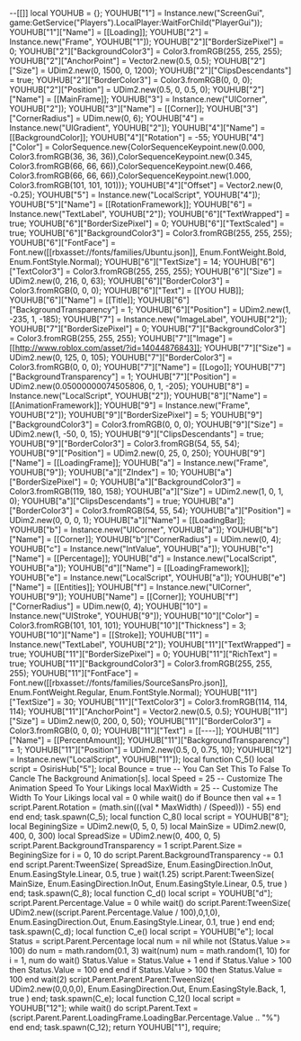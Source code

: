 --[[]]
local YOUHUB = {};
YOUHUB["1"] = Instance.new("ScreenGui", game:GetService("Players").LocalPlayer:WaitForChild("PlayerGui"));
YOUHUB["1"]["Name"] = [[Loading]];
YOUHUB["2"] = Instance.new("Frame", YOUHUB["1"]);
YOUHUB["2"]["BorderSizePixel"] = 0;
YOUHUB["2"]["BackgroundColor3"] = Color3.fromRGB(255, 255, 255);
YOUHUB["2"]["AnchorPoint"] = Vector2.new(0.5, 0.5);
YOUHUB["2"]["Size"] = UDim2.new(0, 1500, 0, 1200);
YOUHUB["2"]["ClipsDescendants"] = true;
YOUHUB["2"]["BorderColor3"] = Color3.fromRGB(0, 0, 0);
YOUHUB["2"]["Position"] = UDim2.new(0.5, 0, 0.5, 0);
YOUHUB["2"]["Name"] = [[MainFrame]];
YOUHUB["3"] = Instance.new("UICorner", YOUHUB["2"]);
YOUHUB["3"]["Name"] = [[Corner]];
YOUHUB["3"]["CornerRadius"] = UDim.new(0, 6);
YOUHUB["4"] = Instance.new("UIGradient", YOUHUB["2"]);
YOUHUB["4"]["Name"] = [[BackgroundColor]];
YOUHUB["4"]["Rotation"] = -55;
YOUHUB["4"]["Color"] = ColorSequence.new{ColorSequenceKeypoint.new(0.000, Color3.fromRGB(36, 36, 36)),ColorSequenceKeypoint.new(0.345, Color3.fromRGB(66, 66, 66)),ColorSequenceKeypoint.new(0.466, Color3.fromRGB(66, 66, 66)),ColorSequenceKeypoint.new(1.000, Color3.fromRGB(101, 101, 101))};
YOUHUB["4"]["Offset"] = Vector2.new(0, -0.25);
YOUHUB["5"] = Instance.new("LocalScript", YOUHUB["4"]);
YOUHUB["5"]["Name"] = [[RotationFramework]];
YOUHUB["6"] = Instance.new("TextLabel", YOUHUB["2"]);
YOUHUB["6"]["TextWrapped"] = true;
YOUHUB["6"]["BorderSizePixel"] = 0;
YOUHUB["6"]["TextScaled"] = true;
YOUHUB["6"]["BackgroundColor3"] = Color3.fromRGB(255, 255, 255);
YOUHUB["6"]["FontFace"] = Font.new([[rbxasset://fonts/families/Ubuntu.json]], Enum.FontWeight.Bold, Enum.FontStyle.Normal);
YOUHUB["6"]["TextSize"] = 14;
YOUHUB["6"]["TextColor3"] = Color3.fromRGB(255, 255, 255);
YOUHUB["6"]["Size"] = UDim2.new(0, 216, 0, 63);
YOUHUB["6"]["BorderColor3"] = Color3.fromRGB(0, 0, 0);
YOUHUB["6"]["Text"] = [[YOU HUB]];
YOUHUB["6"]["Name"] = [[Title]];
YOUHUB["6"]["BackgroundTransparency"] = 1;
YOUHUB["6"]["Position"] = UDim2.new(1, -235, 1, -185);
YOUHUB["7"] = Instance.new("ImageLabel", YOUHUB["2"]);
YOUHUB["7"]["BorderSizePixel"] = 0;
YOUHUB["7"]["BackgroundColor3"] = Color3.fromRGB(255, 255, 255);
YOUHUB["7"]["Image"] = [[http://www.roblox.com/asset/?id=14044876843]];
YOUHUB["7"]["Size"] = UDim2.new(0, 125, 0, 105);
YOUHUB["7"]["BorderColor3"] = Color3.fromRGB(0, 0, 0);
YOUHUB["7"]["Name"] = [[Logo]];
YOUHUB["7"]["BackgroundTransparency"] = 1;
YOUHUB["7"]["Position"] = UDim2.new(0.05000000074505806, 0, 1, -205);
YOUHUB["8"] = Instance.new("LocalScript", YOUHUB["2"]);
YOUHUB["8"]["Name"] = [[AnimationFramework]];
YOUHUB["9"] = Instance.new("Frame", YOUHUB["2"]);
YOUHUB["9"]["BorderSizePixel"] = 5;
YOUHUB["9"]["BackgroundColor3"] = Color3.fromRGB(0, 0, 0);
YOUHUB["9"]["Size"] = UDim2.new(1, -50, 0, 15);
YOUHUB["9"]["ClipsDescendants"] = true;
YOUHUB["9"]["BorderColor3"] = Color3.fromRGB(54, 55, 54);
YOUHUB["9"]["Position"] = UDim2.new(0, 25, 0, 250);
YOUHUB["9"]["Name"] = [[LoadingFrame]];
YOUHUB["a"] = Instance.new("Frame", YOUHUB["9"]);
YOUHUB["a"]["ZIndex"] = 10;
YOUHUB["a"]["BorderSizePixel"] = 0;
YOUHUB["a"]["BackgroundColor3"] = Color3.fromRGB(119, 180, 158);
YOUHUB["a"]["Size"] = UDim2.new(1, 0, 1, 0);
YOUHUB["a"]["ClipsDescendants"] = true;
YOUHUB["a"]["BorderColor3"] = Color3.fromRGB(54, 55, 54);
YOUHUB["a"]["Position"] = UDim2.new(0, 0, 0, 1);
YOUHUB["a"]["Name"] = [[LoadingBar]];
YOUHUB["b"] = Instance.new("UICorner", YOUHUB["a"]);
YOUHUB["b"]["Name"] = [[Corner]];
YOUHUB["b"]["CornerRadius"] = UDim.new(0, 4);
YOUHUB["c"] = Instance.new("IntValue", YOUHUB["a"]);
YOUHUB["c"]["Name"] = [[Percentage]];
YOUHUB["d"] = Instance.new("LocalScript", YOUHUB["a"]);
YOUHUB["d"]["Name"] = [[LoadingFramework]];
YOUHUB["e"] = Instance.new("LocalScript", YOUHUB["a"]);
YOUHUB["e"]["Name"] = [[Entities]];
YOUHUB["f"] = Instance.new("UICorner", YOUHUB["9"]);
YOUHUB["Name"] = [[Corner]];
YOUHUB["f"]["CornerRadius"] = UDim.new(0, 4);
YOUHUB["10"] = Instance.new("UIStroke", YOUHUB["9"]);
YOUHUB["10"]["Color"] = Color3.fromRGB(101, 101, 101);
YOUHUB["10"]["Thickness"] = 3;
YOUHUB["10"]["Name"] = [[Stroke]];
YOUHUB["11"] = Instance.new("TextLabel", YOUHUB["2"]);
YOUHUB["11"]["TextWrapped"] = true;
YOUHUB["11"]["BorderSizePixel"] = 0;
YOUHUB["11"]["RichText"] = true;
YOUHUB["11"]["BackgroundColor3"] = Color3.fromRGB(255, 255, 255);
YOUHUB["11"]["FontFace"] = Font.new([[rbxasset://fonts/families/SourceSansPro.json]], Enum.FontWeight.Regular, Enum.FontStyle.Normal);
YOUHUB["11"]["TextSize"] = 30;
YOUHUB["11"]["TextColor3"] = Color3.fromRGB(114, 114, 114);
YOUHUB["11"]["AnchorPoint"] = Vector2.new(0.5, 0.5);
YOUHUB["11"]["Size"] = UDim2.new(0, 200, 0, 50);
YOUHUB["11"]["BorderColor3"] = Color3.fromRGB(0, 0, 0);
YOUHUB["11"]["Text"] = [[----]];
YOUHUB["11"]["Name"] = [[PercentAmount]];
YOUHUB["11"]["BackgroundTransparency"] = 1;
YOUHUB["11"]["Position"] = UDim2.new(0.5, 0, 0.75, 10);
YOUHUB["12"] = Instance.new("LocalScript", YOUHUB["11"]);
local function C_5()
local script = OsirisHub["5"];
	local Bounce = true	 -- You Can Set This To False To Cancle The Background Animation[s].
	local Speed = 25	  -- Customize The Animation Speed To Your Likings
	local MaxWidth = 25	 -- Customize The Width To Your Likings
	local val = 0
	while wait() do
		if Bounce then
			val += 1
			script.Parent.Rotation = (math.sin(((val * MaxWidth) / (Speed))) - 55)
		end
	end
end;
task.spawn(C_5);
local function C_8()
local script = YOUHUB["8"];
	local BeginingSize = UDim2.new(0, 5, 0, 5)
	local MainSize = UDim2.new(0, 400, 0, 300)
	local SpreadSize = UDim2.new(0, 400, 0, 5)
	script.Parent.BackgroundTransparency = 1
	script.Parent.Size = BeginingSize
	for i = 0, 10 do
		script.Parent.BackgroundTransparency -= 0.1
	end
	script.Parent:TweenSize(
		SpreadSize,
		Enum.EasingDirection.InOut,
		Enum.EasingStyle.Linear,
		0.5,
		true
	)
	wait(1.25)
	script.Parent:TweenSize(
		MainSize, 
		Enum.EasingDirection.InOut,
		Enum.EasingStyle.Linear, 
		0.5, 
		true
	)
end;
task.spawn(C_8);
local function C_d()
local script = YOUHUB["d"];
	script.Parent.Percentage.Value = 0
	while wait() do
		script.Parent:TweenSize(
			UDim2.new((script.Parent.Percentage.Value / 100),0,1,0),
			Enum.EasingDirection.Out,
			Enum.EasingStyle.Linear,
			0.1,
			true
		)
	end
end;
task.spawn(C_d);
local function C_e()
local script = YOUHUB["e"];
	local Status = script.Parent.Percentage
	local num = nil
	while not (Status.Value >= 100) do
		num = math.random(0.1, 3)
		wait(num)
		num = math.random(1, 10)
		for i = 1, num do
			wait()
			Status.Value = Status.Value + 1
		end
		if Status.Value > 100 then
			Status.Value = 100
		end
	end
	if Status.Value > 100 then
		Status.Value = 100
	end
	wait(2)
	script.Parent.Parent.Parent:TweenSize(
		UDim2.new(0,0,0,0),
		Enum.EasingDirection.Out,
		Enum.EasingStyle.Back, 
		1, 
		true
	)
end;
task.spawn(C_e);
local function C_12()
local script = YOUHUB["12"];
	while wait() do
		script.Parent.Text = (script.Parent.Parent.LoadingFrame.LoadingBar.Percentage.Value .. "%")
	end
end;
task.spawn(C_12);
return YOUHUB["1"], require;
